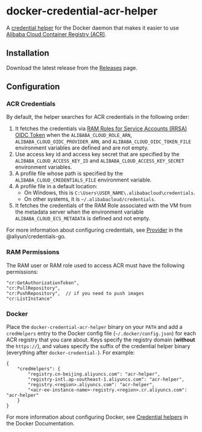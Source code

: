 # docker-credential-acr-helper

A [credential helper](https://docs.docker.com/engine/reference/commandline/login/#credential-helpers) for the Docker daemon
that makes it easier to use [Alibaba Cloud Container Registry (ACR)](https://www.alibabacloud.com/product/container-registry).

## Installation

Download the latest release from the [Releases](https://github.com/mozillazg/docker-credential-acr-helper/releases) page.

## Configuration

### ACR Credentials

By default, the helper searches for ACR credentials in the following order:

1. It fetches the credentials via [RAM Roles for Service Accounts (RRSA) OIDC Token](https://www.alibabacloud.com/help/en/container-service-for-kubernetes/latest/use-rrsa-to-enforce-access-control)
   when the `ALIBABA_CLOUD_ROLE_ARN`, `ALIBABA_CLOUD_OIDC_PROVIDER_ARN`, and
   `ALIBABA_CLOUD_OIDC_TOKEN_FILE` environment variables are defined and are not empty.
2. Use access key id and access key secret that are specified by the `ALIBABA_CLOUD_ACCESS_KEY_ID` and
   `ALIBABA_CLOUD_ACCESS_KEY_SECRET` environment variables.
3. A profile file whose path is specified by the `ALIBABA_CLOUD_CREDENTIALS_FILE` environment variable.
4. A profile file in a default location:
   * On Windows, this is `C:\Users\USER_NAME\.alibabacloud\credentials`.
   * On other systems, it is `~/.alibabacloud/credentials`.
5. It fetches the credentials of the RAM Role associated with the VM from the metadata server when
   the environment variable `ALIBABA_CLOUD_ECS_METADATA` is defined and not empty.

For more information about configuring credentials, see [Provider](https://github.com/aliyun/credentials-go#provider)
in the @aliyun/credentials-go.

### RAM Permissions

The RAM user or RAM role used to access ACR must have the following permissions:

```
"cr:GetAuthorizationToken",
"cr:PullRepository",
"cr:PushRepository",  // if you need to push images
"cr:ListInstance"
```

### Docker

Place the `docker-credential-acr-helper` binary on your `PATH` and
add a `credHelpers` entry to the Docker config file (`~/.docker/config.json`)
for each ACR registry that you care about.
Keys specify the registry domain (**without** the `https://`), and values specify the suffix of the credential helper binary (everything after `docker-credential-`). 
For example:

```
{
	"credHelpers": {
		"registry.cn-beijing.aliyuncs.com": "acr-helper",
		"registry-intl.ap-southeast-1.aliyuncs.com": "acr-helper",
		"registry.<region>.aliyuncs.com": "acr-helper",
		"<acr-ee-instance-name>-registry.<region>.cr.aliyuncs.com": "acr-helper"
	}
}
```

For more information about configuring Docker,
see [Credential helpers](https://docs.docker.com/engine/reference/commandline/login/#credential-helpers) in the Docker Documentation.
